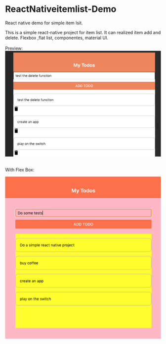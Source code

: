 # ReactNativeitemlist-Demo
React native demo for simple item lsit.

This is a simple react-native project for item list. It can realized item add and delete. Flexbox ,flat list, componentes, material UI.    
<br>
Preview:
![image](https://github.com/ShuangChenGust/ReactNativeitemlist-Demo/blob/master/image.png)

<br>
With Flex Box:
<br>

![image](https://github.com/ShuangChenGust/ReactNativeitemlist-Demo/blob/master/assets/WX20200618-205550.png)

